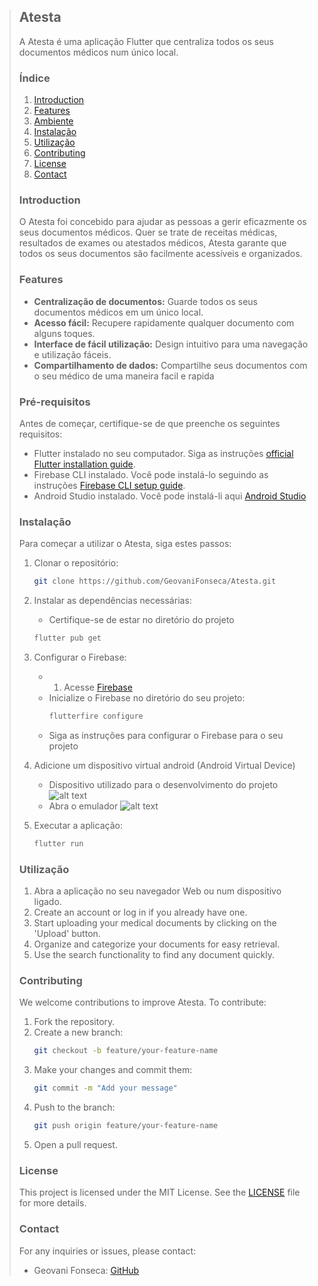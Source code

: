 > ## Atesta
> 
> A Atesta é uma aplicação Flutter que centraliza todos os seus documentos médicos num único local.
> 
> ### Índice
> 1. [Introduction](#introduction)
> 2. [Features](#features)
> 3. [Ambiente](#ambiente)
> 4. [Instalação](#instalação)
> 5. [Utilização](#utilização)
> 6. [Contributing](#contributing)
> 7. [License](#license)
> 8. [Contact](#contact)
> 
> ### Introduction
> O Atesta foi concebido para ajudar as pessoas a gerir eficazmente os seus documentos médicos. Quer se trate de receitas médicas, resultados de exames ou atestados médicos, Atesta garante que todos os seus documentos são facilmente acessíveis e organizados.
> 
> ### Features
> - **Centralização de documentos:** Guarde todos os seus documentos médicos em um único local.
> - **Acesso fácil:** Recupere rapidamente qualquer documento com alguns toques.
> - **Interface de fácil utilização:** Design intuitivo para uma navegação e utilização fáceis.
> - **Compartilhamento de dados:** Compartilhe seus documentos com o seu médico de uma maneira facil e rapida
> 
> ### Pré-requisitos
> Antes de começar, certifique-se de que preenche os seguintes requisitos:
> - Flutter instalado no seu computador. Siga as instruções [official Flutter installation guide](https://flutter.dev/docs/get-started/install).
> - Firebase CLI instalado. Você pode instalá-lo seguindo as instruções [Firebase CLI setup guide](https://firebase.google.com/docs/flutter/setup?platform=android).
> - Android Studio instalado. Você pode instalá-li aqui [Android Studio](https://developer.android.com/studio)
>
>
> ### Instalação
> Para começar a utilizar o Atesta, siga estes passos:
> 
> 1. Clonar o repositório:
>     ```bash
>     git clone https://github.com/GeovaniFonseca/Atesta.git
>     ```
>
> 2. Instalar as dependências necessárias:
>     - Certifique-se de estar no diretório do projeto
>     ```bash
>     flutter pub get
>     ```
> 4. Configurar o Firebase:
>     - 1. Acesse [Firebase](https://firebase.google.com/?authuser=2)
>     - Inicialize o Firebase no diretório do seu projeto:
>         ```bash
>         flutterfire configure
>         ```
>     - Siga as instruções para configurar o Firebase para o seu projeto
>
> 5. Adicione um dispositivo virtual android (Android Virtual Device)
>     - Dispositivo utilizado para o desenvolvimento do projeto  
>       ![alt text](image-2.png)
>     - Abra o emulador
>       ![alt text](image-3.png) 
> 
> 6. Executar a aplicação:
>     ```bash
>     flutter run
>     ```
> 
> ### Utilização
> 1. Abra a aplicação no seu navegador Web ou num dispositivo ligado.
> 2. Create an account or log in if you already have one.
> 3. Start uploading your medical documents by clicking on the 'Upload' button.
> 4. Organize and categorize your documents for easy retrieval.
> 5. Use the search functionality to find any document quickly.
> 
> ### Contributing
> We welcome contributions to improve Atesta. To contribute:
> 
> 1. Fork the repository.
> 2. Create a new branch:
>     ```bash
>     git checkout -b feature/your-feature-name
>     ```
> 3. Make your changes and commit them:
>     ```bash
>     git commit -m "Add your message"
>     ```
> 4. Push to the branch:
>     ```bash
>     git push origin feature/your-feature-name
>     ```
> 5. Open a pull request.
> 
> ### License
> This project is licensed under the MIT License. See the [LICENSE](LICENSE) file for more details.
> 
> ### Contact
> For any inquiries or issues, please contact:
> - Geovani Fonseca: [GitHub](https://github.com/GeovaniFonseca)
